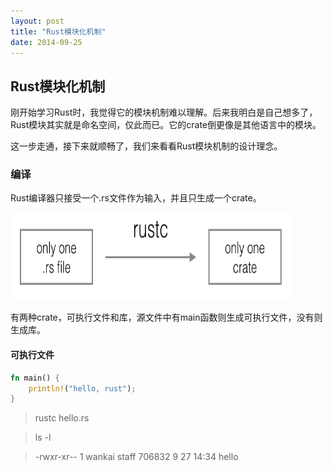 ```yaml
---
layout: post
title: "Rust模块化机制"
date: 2014-09-25
---
```


## Rust模块化机制

刚开始学习Rust时，我觉得它的模块机制难以理解。后来我明白是自己想多了，Rust模块其实就是命名空间，仅此而已。它的crate倒更像是其他语言中的模块。

这一步走通，接下来就顺畅了，我们来看看Rust模块机制的设计理念。


### 编译
Rust编译器只接受一个.rs文件作为输入，并且只生成一个crate。

<img src="/images/rustc.png" width="450px" height="140px" />

有两种crate，可执行文件和库，源文件中有main函数则生成可执行文件，没有则生成库。

#### 可执行文件
``` hello.rs
fn main() {
    println!("hello, rust");
}
```
> rustc hello.rs

> ls -l

> -rwxr-xr-- 1 wankai staff 706832 9 27 14:34 hello
